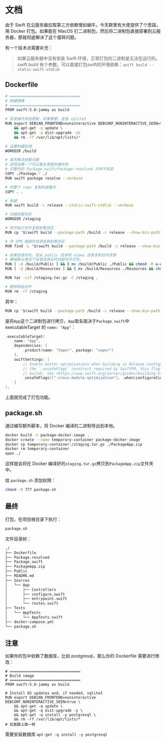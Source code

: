 # 文档

由于 Swift 在云服务器拉取第三方依赖慢如蜗牛。今天群里有大佬提供了个思路，用 Docker 打包。如果能在 MacOS 打二进制包，然后将二进制包直接部署到云服务器，那就彻底解决了这个蛋碎问题。

有一个技术点需要补充：

> 如果云服务器中没有安装 Swift 环境，正常打包的二进制是无法在运行的。swift build 有个参数，可以直接打包swift的环境依赖：`swift build --static-swift-stdlib`

## Dockerfile

```sh
# ================================
# 构建镜像
# ================================
FROM swift:5.8-jammy as build

# 安装操作系统更新，如果需要，安装 sqlite3
RUN export DEBIAN_FRONTEND=noninteractive DEBCONF_NONINTERACTIVE_SEEN=true \
    && apt-get -q update \
    && apt-get -q dist-upgrade -y\
    && rm -rf /var/lib/apt/lists/*

# 设置构建区域
WORKDIR /build

# 首先解决依赖问题
# 这将创建一个可以重复使用的缓存层
# 只要你的 Package.swift/Package.resolved 文件不改变
COPY ./Package.* ./
RUN swift package resolve --verbose

# 将整个 repo 复制到容器中
COPY . .

# 构建
RUN swift build -c release --static-swift-stdlib --verbose

# 切换到暂存区
WORKDIR /staging

# 将可执行文件复制到暂存区
RUN cp "$(swift build --package-path /build -c release --show-bin-path)/App" ./

# 将 SPM 捆绑的资源复制到暂存区
RUN find -L "$(swift build --package-path /build -c release --show-bin-path)/" -regex '.*\.resources$' -exec cp -Ra {} ./ \;

# 如果目录存在，则从 public 目录和 views 目录复制任何资源
# 确保默认情况下目录及其任何内容均不可写。
RUN [ -d /build/Public ] && { mv /build/Public ./Public && chmod -R a-w ./Public; } || true
RUN [ -d /build/Resources ] && { mv /build/Resources ./Resources && chmod -R a-w ./Resources; } || true

RUN tar -czf /staging.tar.gz -C /staging .

# 删除原始文件
RUN rm -rf /staging
```

其中：

```sh
RUN cp "$(swift build --package-path /build -c release --show-bin-path)/App" ./
```

是将`App`这个二进制包进行拷贝，`App`取名取决于`Package.swift`中 executableTarget 的 `name: "App"`：

```swift
.executableTarget(
    name: "App",
    dependencies: [
        .product(name: "Vapor", package: "vapor")
    ],
    swiftSettings: [
        // Enable better optimizations when building in Release configuration. Despite the use of
        // the `.unsafeFlags` construct required by SwiftPM, this flag is recommended for Release
        // builds. See <https://www.swift.org/server/guides/building.html#building-for-production> for details.
        .unsafeFlags(["-cross-module-optimization"], .when(configuration: .release))
    ]
),     
```

上面就完成了打包功能。

## package.sh

通过编写额外脚本，将 Docker 编译的二进制导出到本地。

```sh
docker build -t package-docker-image .
docker create --name temporary-container package-docker-image
docker cp temporary-container:/staging.tar.gz ./PackageApp.zip
docker rm temporary-container
open ./
```

这样就会将在 Docker 编译好的`staging.tar.gz`拷贝到`PackageApp.zip`文件夹中。

给 `package.sh` 添加权限：

```sh
chmod -R 777 package.sh
```

## 最终

打包，在项目根目录下执行：

```sh
package.sh
```

文件目录树：

```sh
./
├── Dockerfile
├── Package.resolved
├── Package.swift
├── PackageApp.zip
├── Public
├── README.md
├── Sources
│   └── App
│       ├── Controllers
│       ├── configure.swift
│       ├── entrypoint.swift
│       └── routes.swift
├── Tests
│   └── AppTests
│       └── AppTests.swift
├── docker-compose.yml
└── package.sh
```

## 注意

如果你的包中依赖了数据库，比如 postgresql，那么你的 Dockerfile 需要进行修改：

```shell
# ================================
# Build image
# ================================
FROM swift:5.8-jammy as build

# Install OS updates and, if needed, sqlite3
RUN export DEBIAN_FRONTEND=noninteractive DEBCONF_NONINTERACTIVE_SEEN=true \
    && apt-get -q update \
    && apt-get -q dist-upgrade -y \
    && apt-get -q install -y postgresql \
    && rm -rf /var/lib/apt/lists/* 
# 后面跟上面一样
```
需要安装数据库 `apt-get -q install -y postgresql`


